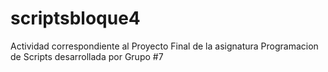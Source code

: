 # scriptsbloque4
Actividad correspondiente al Proyecto Final de la asignatura Programacion de Scripts desarrollada por Grupo #7

